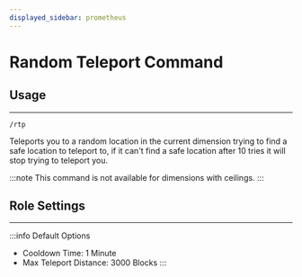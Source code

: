 ```yaml
---
displayed_sidebar: prometheus
---
```


# Random Teleport Command

## Usage
---

```text
/rtp
```

Teleports you to a random location in the current dimension trying to find a safe location to teleport to, 
if it can't find a safe location after 10 tries it will stop trying to teleport you.

:::note
This command is not available for dimensions with ceilings.
:::

## Role Settings
---

:::info Default Options
 - Cooldown Time: 1 Minute
 - Max Teleport Distance: 3000 Blocks
:::
